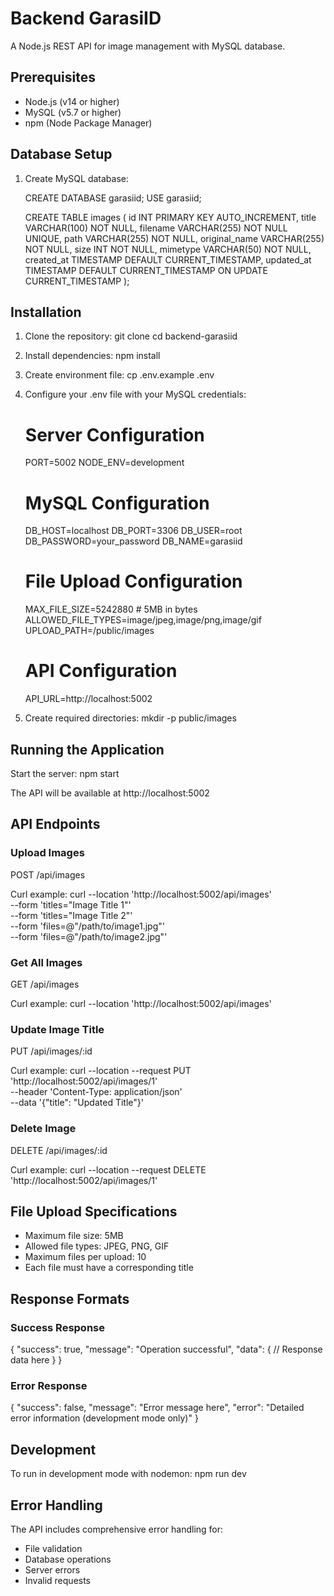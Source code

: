 # Backend GarasiID

A Node.js REST API for image management with MySQL database.

## Prerequisites

- Node.js (v14 or higher)
- MySQL (v5.7 or higher)
- npm (Node Package Manager)

## Database Setup

1. Create MySQL database:

    CREATE DATABASE garasiid;
    USE garasiid;

    CREATE TABLE images (
        id INT PRIMARY KEY AUTO_INCREMENT,
        title VARCHAR(100) NOT NULL,
        filename VARCHAR(255) NOT NULL UNIQUE,
        path VARCHAR(255) NOT NULL,
        original_name VARCHAR(255) NOT NULL,
        size INT NOT NULL,
        mimetype VARCHAR(50) NOT NULL,
        created_at TIMESTAMP DEFAULT CURRENT_TIMESTAMP,
        updated_at TIMESTAMP DEFAULT CURRENT_TIMESTAMP ON UPDATE CURRENT_TIMESTAMP
    );

## Installation

1. Clone the repository:
    git clone <repository-url>
    cd backend-garasiid

2. Install dependencies:
    npm install

3. Create environment file:
    cp .env.example .env

4. Configure your .env file with your MySQL credentials:

    # Server Configuration
    PORT=5002
    NODE_ENV=development

    # MySQL Configuration
    DB_HOST=localhost
    DB_PORT=3306
    DB_USER=root
    DB_PASSWORD=your_password
    DB_NAME=garasiid

    # File Upload Configuration
    MAX_FILE_SIZE=5242880  # 5MB in bytes
    ALLOWED_FILE_TYPES=image/jpeg,image/png,image/gif
    UPLOAD_PATH=/public/images

    # API Configuration
    API_URL=http://localhost:5002

5. Create required directories:
    mkdir -p public/images

## Running the Application

Start the server:
    npm start

The API will be available at http://localhost:5002

## API Endpoints

### Upload Images
POST /api/images

Curl example:
    curl --location 'http://localhost:5002/api/images' \
    --form 'titles="Image Title 1"' \
    --form 'titles="Image Title 2"' \
    --form 'files=@"/path/to/image1.jpg"' \
    --form 'files=@"/path/to/image2.jpg"'

### Get All Images
GET /api/images

Curl example:
    curl --location 'http://localhost:5002/api/images'

### Update Image Title
PUT /api/images/:id

Curl example:
    curl --location --request PUT 'http://localhost:5002/api/images/1' \
    --header 'Content-Type: application/json' \
    --data '{"title": "Updated Title"}'

### Delete Image
DELETE /api/images/:id

Curl example:
    curl --location --request DELETE 'http://localhost:5002/api/images/1'

## File Upload Specifications

- Maximum file size: 5MB
- Allowed file types: JPEG, PNG, GIF
- Maximum files per upload: 10
- Each file must have a corresponding title

## Response Formats

### Success Response
{
    "success": true,
    "message": "Operation successful",
    "data": {
        // Response data here
    }
}

### Error Response
{
    "success": false,
    "message": "Error message here",
    "error": "Detailed error information (development mode only)"
}

## Development

To run in development mode with nodemon:
    npm run dev

## Error Handling

The API includes comprehensive error handling for:
- File validation
- Database operations
- Server errors
- Invalid requests

